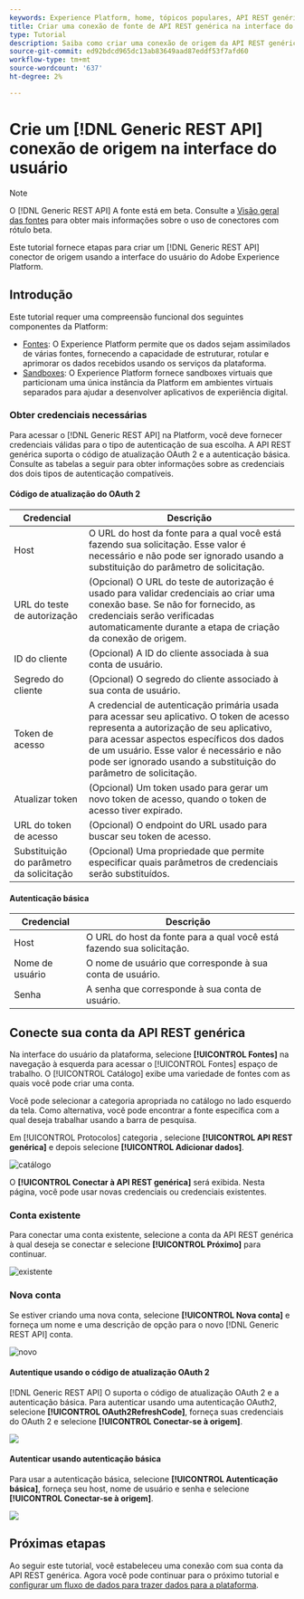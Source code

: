 ```yaml
---
keywords: Experience Platform, home, tópicos populares, API REST genérica
title: Criar uma conexão de fonte de API REST genérica na interface do usuário
type: Tutorial
description: Saiba como criar uma conexão de origem da API REST genérica usando a interface do usuário do Adobe Experience Platform.
source-git-commit: ed92bdcd965dc13ab83649aad87eddf53f7afd60
workflow-type: tm+mt
source-wordcount: '637'
ht-degree: 2%

---
```


# Crie um [!DNL Generic REST API] conexão de origem na interface do usuário

>[!NOTE]
>
> O [!DNL Generic REST API] A fonte está em beta. Consulte a [Visão geral das fontes](../../../../home.md#terms-and-conditions) para obter mais informações sobre o uso de conectores com rótulo beta.

Este tutorial fornece etapas para criar um [!DNL Generic REST API] conector de origem usando a interface do usuário do Adobe Experience Platform.

## Introdução

Este tutorial requer uma compreensão funcional dos seguintes componentes da Platform:

* [Fontes](../../../../home.md): O Experience Platform permite que os dados sejam assimilados de várias fontes, fornecendo a capacidade de estruturar, rotular e aprimorar os dados recebidos usando os serviços da plataforma.
* [Sandboxes](../../../../../sandboxes/home.md): O Experience Platform fornece sandboxes virtuais que particionam uma única instância da Platform em ambientes virtuais separados para ajudar a desenvolver aplicativos de experiência digital.

### Obter credenciais necessárias

Para acessar o [!DNL Generic REST API] na Platform, você deve fornecer credenciais válidas para o tipo de autenticação de sua escolha. A API REST genérica suporta o código de atualização OAuth 2 e a autenticação básica. Consulte as tabelas a seguir para obter informações sobre as credenciais dos dois tipos de autenticação compatíveis.

#### Código de atualização do OAuth 2

| Credencial | Descrição |
| --- | --- |
| Host | O URL do host da fonte para a qual você está fazendo sua solicitação. Esse valor é necessário e não pode ser ignorado usando a substituição do parâmetro de solicitação. |
| URL do teste de autorização | (Opcional) O URL do teste de autorização é usado para validar credenciais ao criar uma conexão base. Se não for fornecido, as credenciais serão verificadas automaticamente durante a etapa de criação da conexão de origem. |
| ID do cliente | (Opcional) A ID do cliente associada à sua conta de usuário. |
| Segredo do cliente | (Opcional) O segredo do cliente associado à sua conta de usuário. |
| Token de acesso | A credencial de autenticação primária usada para acessar seu aplicativo. O token de acesso representa a autorização de seu aplicativo, para acessar aspectos específicos dos dados de um usuário. Esse valor é necessário e não pode ser ignorado usando a substituição do parâmetro de solicitação. |
| Atualizar token | (Opcional) Um token usado para gerar um novo token de acesso, quando o token de acesso tiver expirado. |
| URL do token de acesso | (Opcional) O endpoint do URL usado para buscar seu token de acesso. |
| Substituição do parâmetro da solicitação | (Opcional) Uma propriedade que permite especificar quais parâmetros de credenciais serão substituídos. |


#### Autenticação básica

| Credencial | Descrição |
| --- | --- |
| Host | O URL do host da fonte para a qual você está fazendo sua solicitação. |
| Nome de usuário | O nome de usuário que corresponde à sua conta de usuário. |
| Senha | A senha que corresponde à sua conta de usuário. |

## Conecte sua conta da API REST genérica

Na interface do usuário da plataforma, selecione **[!UICONTROL Fontes]** na navegação à esquerda para acessar o [!UICONTROL Fontes] espaço de trabalho. O [!UICONTROL Catálogo] exibe uma variedade de fontes com as quais você pode criar uma conta.

Você pode selecionar a categoria apropriada no catálogo no lado esquerdo da tela. Como alternativa, você pode encontrar a fonte específica com a qual deseja trabalhar usando a barra de pesquisa.

Em [!UICONTROL Protocolos] categoria , selecione **[!UICONTROL API REST genérica]** e depois selecione **[!UICONTROL Adicionar dados]**.

![catálogo](../../../../images/tutorials/create/generic-rest/catalog.png)

O **[!UICONTROL Conectar à API REST genérica]** será exibida. Nesta página, você pode usar novas credenciais ou credenciais existentes.

### Conta existente

Para conectar uma conta existente, selecione a conta da API REST genérica à qual deseja se conectar e selecione **[!UICONTROL Próximo]** para continuar.

![existente](../../../../images/tutorials/create/generic-rest/existing.png)

### Nova conta

Se estiver criando uma nova conta, selecione **[!UICONTROL Nova conta]** e forneça um nome e uma descrição de opção para o novo [!DNL Generic REST API] conta.

![novo](../../../../images/tutorials/create/generic-rest/new.png)

#### Autentique usando o código de atualização OAuth 2

[!DNL Generic REST API] O suporta o código de atualização OAuth 2 e a autenticação básica. Para autenticar usando uma autenticação OAuth2, selecione **[!UICONTROL OAuth2RefreshCode]**, forneça suas credenciais do OAuth 2 e selecione **[!UICONTROL Conectar-se à origem]**.

![](../../../../images/tutorials/create/generic-rest/oauth2.png)

#### Autenticar usando autenticação básica

Para usar a autenticação básica, selecione **[!UICONTROL Autenticação básica]**, forneça seu host, nome de usuário e senha e selecione **[!UICONTROL Conectar-se à origem]**.

![](../../../../images/tutorials/create/generic-rest/basic-authentication.png)

## Próximas etapas

Ao seguir este tutorial, você estabeleceu uma conexão com sua conta da API REST genérica. Agora você pode continuar para o próximo tutorial e [configurar um fluxo de dados para trazer dados para a plataforma](../../dataflow/protocols.md).
